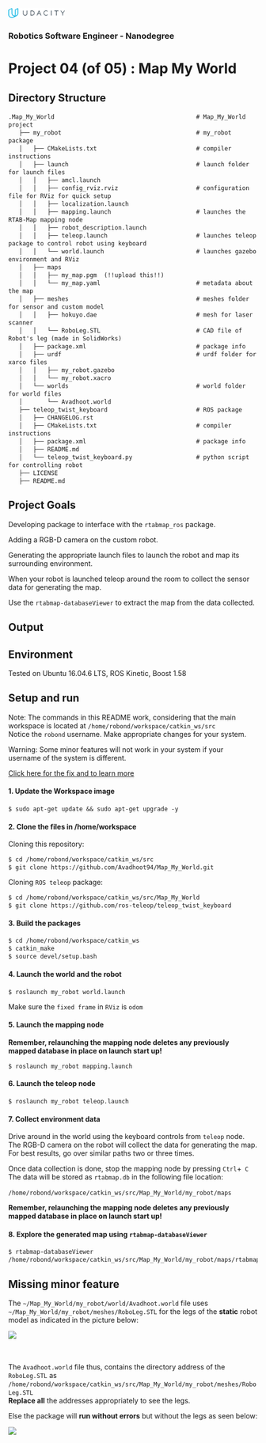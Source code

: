 <img src="udacity_banner.jpg" height ="20">

### Robotics Software Engineer - Nanodegree

# Project 04 (of 05) : Map My World
## Directory Structure
```
.Map_My_World                                        # Map_My_World project
   ├── my_robot                                      # my_robot package
   │   ├── CMakeLists.txt                            # compiler instructions
   │   ├── launch                                    # launch folder for launch files
   │   │   ├── amcl.launch
   │   │   ├── config_rviz.rviz                      # configuration file for RViz for quick setup
   │   │   ├── localization.launch
   │   │   ├── mapping.launch                        # launches the RTAB-Map mapping node
   │   │   ├── robot_description.launch
   │   │   ├── teleop.launch                         # launches teleop package to control robot using keyboard
   │   │   └── world.launch                          # launches gazebo environment and RViz
   │   ├── maps
   │   │   ├── my_map.pgm  (!!upload this!!)
   │   │   └── my_map.yaml                           # metadata about the map
   │   ├── meshes                                    # meshes folder for sensor and custom model
   │   │   ├── hokuyo.dae                            # mesh for laser scanner
   │   │   └── RoboLeg.STL                           # CAD file of Robot's leg (made in SolidWorks)
   │   ├── package.xml                               # package info
   │   ├── urdf                                      # urdf folder for xarco files
   │   │   ├── my_robot.gazebo
   │   │   └── my_robot.xacro
   │   └── worlds                                    # world folder for world files
   │       └── Avadhoot.world
   ├── teleop_twist_keyboard                         # ROS package
   │   ├── CHANGELOG.rst
   │   ├── CMakeLists.txt                            # compiler instructions
   │   ├── package.xml                               # package info
   │   ├── README.md
   │   └── teleop_twist_keyboard.py                  # python script for controlling robot
   ├── LICENSE
   ├── README.md
```  

## Project Goals
Developing package to interface with the ```rtabmap_ros``` package.

Adding a RGB-D camera on the custom robot.

Generating the appropriate launch files to launch the robot and map its surrounding environment.

When your robot is launched teleop around the room to collect the sensor data for generating the map.

Use the ```rtabmap-databaseViewer``` to extract the map from the data collected.

## Output


## Environment
Tested on Ubuntu 16.04.6 LTS, ROS Kinetic, Boost 1.58

## Setup and run
Note: The commands in this README work, considering that the main workspace is located at ```/home/robond/workspace/catkin_ws/src```      
      Notice the ```robond``` username. Make appropriate changes for your system.
      
Warning: Some minor features will not work in your system if your username of the system is different.

[Click here for the fix and to learn more](#Missing-minor-feature)
#### 1. Update the Workspace image
```
$ sudo apt-get update && sudo apt-get upgrade -y 
```

#### 2. Clone the files in /home/workspace
Cloning this repository:
```
$ cd /home/robond/workspace/catkin_ws/src
$ git clone https://github.com/Avadhoot94/Map_My_World.git
```

Cloning ```ROS teleop``` package:
```
$ cd /home/robond/workspace/catkin_ws/src/Map_My_World
$ git clone https://github.com/ros-teleop/teleop_twist_keyboard
```
#### 3. Build the packages
```
$ cd /home/robond/workspace/catkin_ws
$ catkin_make
$ source devel/setup.bash
````
#### 4. Launch the world and the robot
```
$ roslaunch my_robot world.launch
```
Make sure the ```fixed frame``` in ```RViz``` is ```odom```

#### 5. Launch the mapping node
**Remember, relaunching the mapping node deletes any previously mapped database in place on launch start up!**
```
$ roslaunch my_robot mapping.launch
```
#### 6. Launch the teleop node
```
$ roslaunch my_robot teleop.launch
```
#### 7. Collect environment data
Drive around in the world using the keyboard controls from ```teleop``` node.
The RGB-D camera on the robot will collect the data for generating the map.
For best results, go over similar paths two or three times.

Once data collection is done, stop the mapping node by pressing ```Ctrl```+``` C```
The data will be stored as ```rtabmap.db``` in the following file location:

```/home/robond/workspace/catkin_ws/src/Map_My_World/my_robot/maps```

**Remember, relaunching the mapping node deletes any previously mapped database in place on launch start up!**

#### 8. Explore the generated map using ```rtabmap-databaseViewer```
```
$ rtabmap-databaseViewer /home/robond/workspace/catkin_ws/src/Map_My_World/my_robot/maps/rtabmap.db
```



## Missing minor feature
The ```~/Map_My_World/my_robot/world/Avadhoot.world``` file uses ```~/Map_My_World/my_robot/meshes/RoboLeg.STL``` for the legs of the **static** robot model as indicated in the picture below:

<img src="output/Reference_roboleg.PNG" width="500" >

<p>&nbsp;</p>

The ```Avadhoot.world``` file thus, contains the directory address of the ```RoboLeg.STL``` as ```/home/robond/workspace/catkin_ws/src/Map_My_World/my_robot/meshes/RoboLeg.STL```<br/> **Replace all** the addresses appropriately to see the legs. 

Else the package will **run without errors** but without the legs as seen below:

<img src="output/Reference_roboleg_error.PNG" width="500" >
